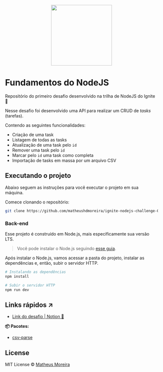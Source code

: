 <p align="center">
  <img src="https://docs.google.com/uc?id=1IK4wQrIOY6QMrgKEhZXGWYOqmxiWpnui" width="200" />
</p>

# Fundamentos do NodeJS

Repositório do primeiro desafio desenvolvido na trilha de NodeJS do Ignite 🚀

Nesse desafio foi desenvolvido uma API para realizar um CRUD de *tasks* (tarefas).

Contendo as seguintes funcionalidades:

- Criação de uma task
- Listagem de todas as tasks
- Atualização de uma task pelo `id`
- Remover uma task pelo `id`
- Marcar pelo `id` uma task como completa
- Importação de tasks em massa por um arquivo CSV

## Executando o projeto

Abaixo seguem as instruções para você executar o projeto em sua máquina.

Comece clonando o repositório:

```sh
git clone https://github.com/matheushdmoreira/ignite-nodejs-challenge-01-fundamentos
```

### Back-end

Esse projeto é construído em Node.js, mais especificamente sua versão LTS.

> Você pode instalar o Node.js seguindo [esse guia](https://efficient-sloth-d85.notion.site/Instalando-o-Node-js-d40fdabe8f0a491eb33b85da93d90a2f).

Após instalar o Node.js, vamos acessar a pasta do projeto, instalar as dependências e, então, subir o servidor HTTP.

```sh
# Instalando as dependências
npm install

# Subir o servidor HTTP
npm run dev
```

## Links rápidos ↗

- [Link do desafio | Notion 🎲](https://efficient-sloth-d85.notion.site/Desafio-01-2d48608f47644519a408b438b52d913f)

**📦 Pacotes:**

- [csv-parse](https://www.npmjs.com/package/csv-parse)

## License

MIT License © [Matheus Moreira](https://github.com/matheushdmoreira)
